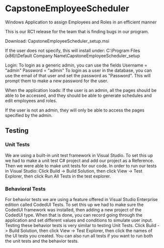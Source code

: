 # CapstoneEmployeeScheduler
Windows Application to assign Employees and Roles in an efficient manner

This is our RC1 release for the team that is finding bugs in our program.

Download:
CapstoneEmployeeScheduler_setup.msi

If the user does not specify, this will install under:
C:\Program Files (x86)\Default Company Name\CapstoneEmployeeScheduler_setup


Login:
To login as a generic admin, you can use the fields Username = "admin" Password = "admin"
To login as a user in the database, you can use the email of that user and set the password as "Password". This will prompt them to make a new password for the user.

When the application loads: 
If the user is an admin, all the pages should be able to be accessed, and they should be able to generate schedules and edit employees and roles.

If the user is not an admin, they will only be able to access the pages specified by the admin. 


## Testing
### Unit Tests
We are using a built-in unit test framework in Visual Studio. To set this up we had to make a unit test C# project and add our project as a Reference. Then we were able to make unit tests for our code. In order to run our tests in Visual Studio: Click Build -> Build Solution, then click View -> Test Explorer, then click Run All Tests in the test explorer.

### Behavioral Tests

For behavior tests we are using a feature offered in Visual Studio Enterprise edition called CodedUI Tests. To set this up we had to make sure the CodedUI framework was installed, then adding a new project of the CodedUI type. When that is done, you can record going through the application and set different values and conditions to simulate user input. Testing these behavior tests is very similar to testing Unit Tests. Click Build -> Build Solution, then click View -> Test Explorer, then click the names of the UI tests you created. You can also run all tests if you want to run both the unit tests and the behavior tests.
